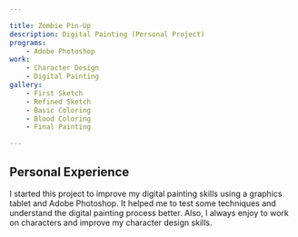 ```yaml
---

title: Zombie Pin-Up
description: Digital Painting (Personal Project)
programs:
    - Adobe Photoshop
work:
    - Character Design
    - Digital Painting
gallery:
    - First Sketch
    - Refined Sketch
    - Basic Coloring
    - Blood Coloring
    - Final Painting

---
```


## Personal Experience
I started this project to improve my digital painting skills using a graphics tablet and Adobe Photoshop. It helped me
to test some techniques and understand the digital painting process better. Also, I always enjoy to work on characters
and improve my character design skills.
